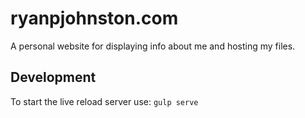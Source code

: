 # ryanpjohnston.com

A personal website for displaying info about me and hosting my files.

## Development

To start the live reload server use:
```gulp serve```
